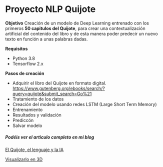 # Proyecto NLP Quijote

**Objetivo**
Creación de un modelo de Deep Learning entrenado con los primeros **50 capitulos del Quijote**, para crear una contextualización artificial del contenido del libro y de esta manera poder predecir un nuevo texto en función a unas palabras dadas.

**Requisitos**
* Python 3.8
* Tensorflow 2.x

**Pasos de creación**
* Adquirir el libro del Quijote en formato digital. https://www.gutenberg.org/ebooks/search/?query=quijote&submit_search=Go%21
* Tratamiento de los datos
* Creación del modelo usando redes LSTM (Large Short Term Memory)
* Entrenamiento
* Resultados y validación
* Prediccón
* Salvar modelo

<h5>Podéis ver el articulo completo en mi blog</h5>
<a href="https://www.europeanvalley.es/noticias/el-quijote-el-lenguaje-y-la-ia/">El Quijote, el lenguaje y la IA</a>

<a href="http://educa.europeanvalley.es/tools/IA/NLP/quijote/?config=https://gist.githubusercontent.com/jmcalvomartin/ecb8c2ce58466601fe17f9695617dad4/raw/ee75a432371e55bb97a6453d61f9f08a9c36d253/Embedding_Project.json">Visualizarlo en 3D</a>

